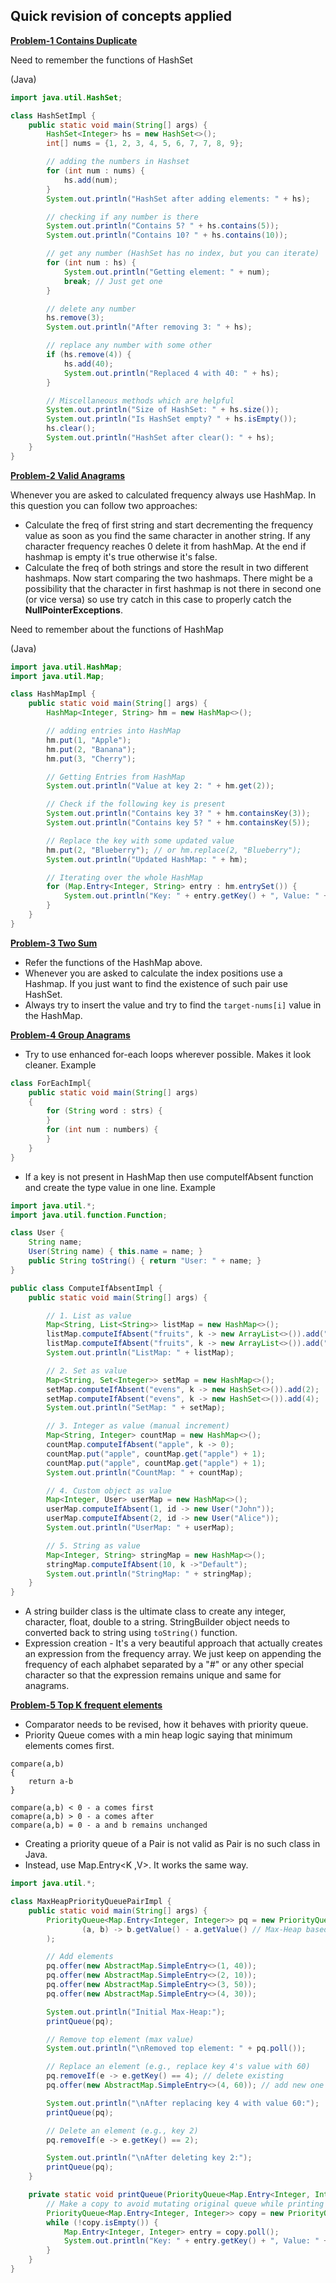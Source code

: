 ## Quick revision of concepts applied

**[Problem-1 Contains Duplicate](ContainsDuplicate.java)**

Need to remember the functions of HashSet

(Java)

```java
import java.util.HashSet;

class HashSetImpl {
    public static void main(String[] args) {
        HashSet<Integer> hs = new HashSet<>();
        int[] nums = {1, 2, 3, 4, 5, 6, 7, 7, 8, 9};

        // adding the numbers in Hashset
        for (int num : nums) {
            hs.add(num);
        }
        System.out.println("HashSet after adding elements: " + hs);

        // checking if any number is there
        System.out.println("Contains 5? " + hs.contains(5));
        System.out.println("Contains 10? " + hs.contains(10));

        // get any number (HashSet has no index, but you can iterate)
        for (int num : hs) {
            System.out.println("Getting element: " + num);
            break; // Just get one
        }

        // delete any number
        hs.remove(3);
        System.out.println("After removing 3: " + hs);

        // replace any number with some other
        if (hs.remove(4)) {
            hs.add(40);
            System.out.println("Replaced 4 with 40: " + hs);
        }

        // Miscellaneous methods which are helpful
        System.out.println("Size of HashSet: " + hs.size());
        System.out.println("Is HashSet empty? " + hs.isEmpty());
        hs.clear();
        System.out.println("HashSet after clear(): " + hs);
    }
}
```

**[Problem-2 Valid Anagrams](ValidAnagrams.java)**

Whenever you are asked to calculated frequency always use HashMap. In this question you can follow two approaches:

- Calculate the freq of first string and start decrementing the frequency value as soon as you find the same character in another string. If any character frequency reaches 0 delete it from hashMap. At the end if hashmap is empty it's true otherwise it's false.
- Calculate the freq of both strings and store the result in two different hashmaps. Now start comparing the two hashmaps. There might be a possibility that the character in first hashmap is not there in second one (or vice versa) so use try catch in this case to properly catch the **NullPointerExceptions**.

Need to remember about the functions of HashMap

(Java)

```java
import java.util.HashMap;
import java.util.Map;

class HashMapImpl {
    public static void main(String[] args) {
        HashMap<Integer, String> hm = new HashMap<>();

        // adding entries into HashMap
        hm.put(1, "Apple");
        hm.put(2, "Banana");
        hm.put(3, "Cherry");

        // Getting Entries from HashMap
        System.out.println("Value at key 2: " + hm.get(2));

        // Check if the following key is present
        System.out.println("Contains key 3? " + hm.containsKey(3));
        System.out.println("Contains key 5? " + hm.containsKey(5));

        // Replace the key with some updated value
        hm.put(2, "Blueberry"); // or hm.replace(2, "Blueberry");
        System.out.println("Updated HashMap: " + hm);

        // Iterating over the whole HashMap
        for (Map.Entry<Integer, String> entry : hm.entrySet()) {
            System.out.println("Key: " + entry.getKey() + ", Value: " + entry.getValue());
        }
    }
}
```

**[Problem-3 Two Sum](TwoSum.java)**

- Refer the functions of the HashMap above.
- Whenever you are asked to calculate the index positions use a Hashmap. If you just want to find the existence of such pair use HashSet.
- Always try to insert the value and try to find the `target-nums[i]` value in the HashMap.

**[Problem-4 Group Anagrams](GroupAnagrams.java)**

- Try to use enhanced for-each loops wherever possible. Makes it look cleaner. Example

```java
class ForEachImpl{
    public static void main(String[] args)
    {
        for (String word : strs) {
        }
        for (int num : numbers) {
        }
    }
}
```

- If a key is not present in HashMap then use computeIfAbsent function and create the type value in one line. Example

```java
import java.util.*;
import java.util.function.Function;

class User {
    String name;
    User(String name) { this.name = name; }
    public String toString() { return "User: " + name; }
}

public class ComputeIfAbsentImpl {
    public static void main(String[] args) {

        // 1. List as value
        Map<String, List<String>> listMap = new HashMap<>();
        listMap.computeIfAbsent("fruits", k -> new ArrayList<>()).add("Apple");
        listMap.computeIfAbsent("fruits", k -> new ArrayList<>()).add("Banana");
        System.out.println("ListMap: " + listMap);

        // 2. Set as value
        Map<String, Set<Integer>> setMap = new HashMap<>();
        setMap.computeIfAbsent("evens", k -> new HashSet<>()).add(2);
        setMap.computeIfAbsent("evens", k -> new HashSet<>()).add(4);
        System.out.println("SetMap: " + setMap);

        // 3. Integer as value (manual increment)
        Map<String, Integer> countMap = new HashMap<>();
        countMap.computeIfAbsent("apple", k -> 0);
        countMap.put("apple", countMap.get("apple") + 1);
        countMap.put("apple", countMap.get("apple") + 1);
        System.out.println("CountMap: " + countMap);

        // 4. Custom object as value
        Map<Integer, User> userMap = new HashMap<>();
        userMap.computeIfAbsent(1, id -> new User("John"));
        userMap.computeIfAbsent(2, id -> new User("Alice"));
        System.out.println("UserMap: " + userMap);

        // 5. String as value
        Map<Integer, String> stringMap = new HashMap<>();
        stringMap.computeIfAbsent(10, k ->"Default");
        System.out.println("StringMap: " + stringMap);
    }
}
```

- A string builder class is the ultimate class to create any integer, character, float, double to a string. StringBuilder object needs to converted back to string using `toString()` function.
- Expression creation - It's a very beautiful approach that actually creates an expression from the frequency array. We just keep on appending the frequency of each alphabet separated by a "#" or any other special character so that the expression remains unique and same for anagrams.

**[Problem-5 Top K frequent elements](TopKFrequentElements.java)**

- Comparator needs to be revised, how it behaves with priority queue.
- Priority Queue comes with a min heap logic saying that minimum elements comes first.

```text
compare(a,b)
{ 
    return a-b 
}

compare(a,b) < 0 - a comes first 
comapre(a,b) > 0 - a comes after 
compare(a,b) = 0 - a and b remains unchanged
```

- Creating a priority queue of a Pair is not valid as Pair is no such class in Java.
- Instead, use Map.Entry<K ,V>. It works the same way.

```java
import java.util.*;

class MaxHeapPriorityQueuePairImpl {
    public static void main(String[] args) {
        PriorityQueue<Map.Entry<Integer, Integer>> pq = new PriorityQueue<>(
                (a, b) -> b.getValue() - a.getValue() // Max-Heap based on value
        );

        // Add elements
        pq.offer(new AbstractMap.SimpleEntry<>(1, 40));
        pq.offer(new AbstractMap.SimpleEntry<>(2, 10));
        pq.offer(new AbstractMap.SimpleEntry<>(3, 50));
        pq.offer(new AbstractMap.SimpleEntry<>(4, 30));

        System.out.println("Initial Max-Heap:");
        printQueue(pq);

        // Remove top element (max value)
        System.out.println("\nRemoved top element: " + pq.poll());

        // Replace an element (e.g., replace key 4's value with 60)
        pq.removeIf(e -> e.getKey() == 4); // delete existing
        pq.offer(new AbstractMap.SimpleEntry<>(4, 60)); // add new one

        System.out.println("\nAfter replacing key 4 with value 60:");
        printQueue(pq);

        // Delete an element (e.g., key 2)
        pq.removeIf(e -> e.getKey() == 2);

        System.out.println("\nAfter deleting key 2:");
        printQueue(pq);
    }

    private static void printQueue(PriorityQueue<Map.Entry<Integer, Integer>> pq) {
        // Make a copy to avoid mutating original queue while printing
        PriorityQueue<Map.Entry<Integer, Integer>> copy = new PriorityQueue<>(pq);
        while (!copy.isEmpty()) {
            Map.Entry<Integer, Integer> entry = copy.poll();
            System.out.println("Key: " + entry.getKey() + ", Value: " + entry.getValue());
        }
    }
}
```
